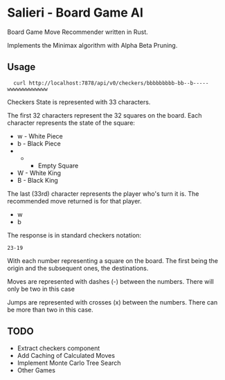 # Salieri - Board Game AI

Board Game Move Recommender written in Rust.

Implements the Minimax algorithm with Alpha Beta Pruning.

## Usage

```
  curl http://localhost:7878/api/v0/checkers/bbbbbbbbb-bb--b-----wwwwwwwwwwwww
```

Checkers State is represented with 33 characters.

The first 32 characters represent the 32 squares on the board. Each character represents the state of the square:

* w - White Piece
* b - Black Piece
* - - Empty Square
* W - White King
* B - Black King

The last (33rd) character represents the player who's turn it is. The recommended move returned is for that player.

* w
* b

The response is in standard checkers notation:

```
23-19
```

With each number representing a square on the board. The first being the origin and the subsequent ones, the destinations.

Moves are represented with dashes (-) between the numbers. There will only be two in this case

Jumps are represented with crosses (x) between the numbers. There can be more than two in this case.

## TODO

* Extract checkers component
* Add Caching of Calculated Moves
* Implement Monte Carlo Tree Search
* Other Games



